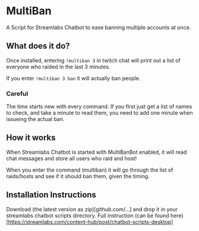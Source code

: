 # MultiBan
A Script for Streamlabs Chatbot to ease banning multiple accounts at once.

## What does it do?

Once installed, entering
`!multiban 3`
in twitch chat will print out a list of everyone who raided in the last 3 minutes.

If you enter
`!multiban 3 ban`
it will actually ban people.

### Careful
The time starts new with every command.
If you first just get a list of names to check, and take a minute to read them,
you need to add one minute when issueing the actual ban.


## How it works

When Streamlabs Chatbot is started with MultiBanBot enabled,
it will read chat messages and store all users who raid and host!

When you enter the command (multiban) it will go through the list of raids/hosts
and see if it should ban them, given the timing.

## Installation Instructions
Download (the latest version as zip)[github.com/...] and drop it in your
streamlabs chatbot scripts directory.
Full instruction (can be found here)[https://streamlabs.com/content-hub/post/chatbot-scripts-desktop]
